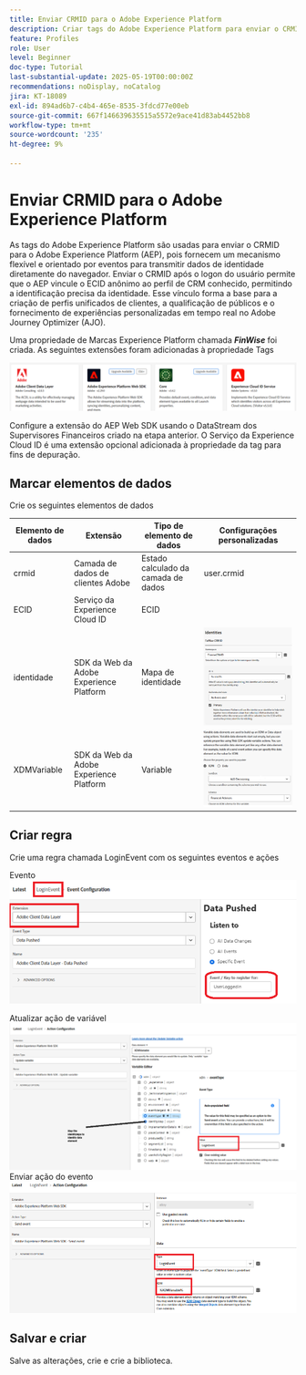 ```yaml
---
title: Enviar CRMID para o Adobe Experience Platform
description: Criar tags do Adobe Experience Platform para enviar o CRMID recebido do navegador para o Adobe Experience Platform
feature: Profiles
role: User
level: Beginner
doc-type: Tutorial
last-substantial-update: 2025-05-19T00:00:00Z
recommendations: noDisplay, noCatalog
jira: KT-18089
exl-id: 894ad6b7-c4b4-465e-8535-3fdcd77e00eb
source-git-commit: 667f146639635515a5572e9ace41d83ab4452bb8
workflow-type: tm+mt
source-wordcount: '235'
ht-degree: 9%

---
```


# Enviar CRMID para o Adobe Experience Platform

As tags do Adobe Experience Platform são usadas para enviar o CRMID para o Adobe Experience Platform (AEP), pois fornecem um mecanismo flexível e orientado por eventos para transmitir dados de identidade diretamente do navegador. Enviar o CRMID após o logon do usuário permite que o AEP vincule o ECID anônimo ao perfil de CRM conhecido, permitindo a identificação precisa da identidade. Esse vínculo forma a base para a criação de perfis unificados de clientes, a qualificação de públicos e o fornecimento de experiências personalizadas em tempo real no Adobe Journey Optimizer (AJO).

Uma propriedade de Marcas Experience Platform chamada _**FinWise**_ foi criada. As seguintes extensões foram adicionadas à propriedade Tags

![extensões-tags](assets/tags-extensions.png)

Configure a extensão do AEP Web SDK usando o DataStream dos Supervisores Financeiros criado na etapa anterior.
O Serviço da Experience Cloud ID é uma extensão opcional adicionada à propriedade da tag para fins de depuração.

## Marcar elementos de dados

Crie os seguintes elementos de dados

| Elemento de dados | Extensão | Tipo de elemento de dados | Configurações personalizadas |
|--------------|-----------------------------------|---------------------------|----------------------------------------|
| crmid | Camada de dados de clientes Adobe | Estado calculado da camada de dados | user.crmid |
| ECID | Serviço da Experience Cloud ID | ECID |                                        |
| identidade | SDK da Web da Adobe Experience Platform | Mapa de identidade | ![imagem](assets/identity-settings.png) |
| XDMVariable | SDK da Web da Adobe Experience Platform | Variable | ![imagem](assets/xdmvariable.png) |

## Criar regra

Crie uma regra chamada LoginEvent com os seguintes eventos e ações

Evento
![evento](assets/data-pushed-event1.png)

Atualizar ação de variável
![variável-atualização](assets/update-variable1.png)
Enviar ação do evento
![enviar-evento](assets/send-event1.png)

## Salvar e criar

Salve as alterações, crie e crie a biblioteca.
